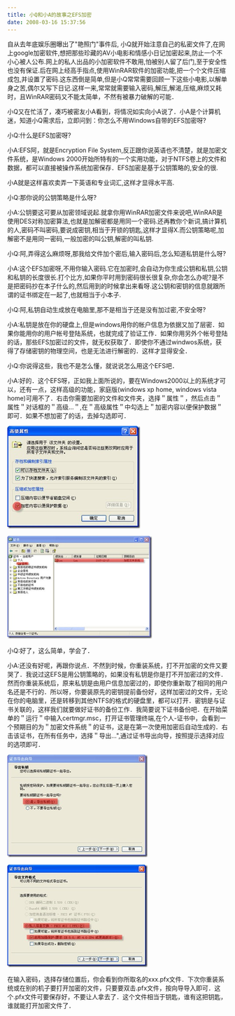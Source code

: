 ```yaml
---
title: 小Q和小A的故事之EFS加密
date: 2008-03-16 15:37:56
---
```

自从去年底娱乐圈曝出了"艳照门"事件后, 小Q就开始注意自己的私密文件了,在网上google加密软件,想把那些珍藏的AV小电影和情感小日记加密起来,防止一个不小心被人公布.网上的私人出品的小加密软件不敢用,怕被别人留了后门,至于安全性也没有保证.后在网上经高手指点,使用WinRAR软件的加密功能,把一个个文件压缩成包,并设置了密码.这东西倒是简单,但是小Q常常需要回顾一下这些小电影,以解单身之苦,偶尔又写下日记.这样一来,常常就需要输入密码,解压,解渴,压缩,麻烦又耗时，且WinRAR密码又不能太简单，不然有被暴力破解的可能．

<!-- more -->

小Q又在忙活了，凑巧被密友小A看到，将情况如实向小A说了．小A是个计算机迷，知道小Q需求后，立即问到：你怎么不用Windows自带的EFS加密呀?

小Q:什么是EFS加密呀?

小A:EFS阿，就是Encryption File System,反正跟你说英语也不清楚，就是加密文件系统，是Windows 2000开始所特有的一个实用功能，对于NTFS卷上的文件和数据，都可以直接被操作系统加密保存．EFS加密是基于公钥策略的,安全的很.

小A就是这样喜欢卖弄一下英语和专业词汇,这样才显得水平高.

小Q:那你说的公钥策略是什么呀?

小A:公钥要这可要从加密领域说起.就拿你用WinRAR加密文件来说吧,WinRAR是使用DES对称加密算法,也就是加解密都是用同一个密码.还再教你个新词,搞计算机的人,密码不叫密码,要说成密钥,相当于开锁的钥匙,这样才显得X.而公钥策略呢,加解密不是用同一密码,一般加密的叫公钥,解密的叫私钥.

小Q:阿,弄得这么麻烦呀,那我给文件加个密后,输入密码后,怎么知道私钥是什么呀?

小A:这个EFS加密呀,不用你输入密码.它在加密时,会自动为你生成公钥和私钥,公钥和私钥的长度很长.打个比方,如果你平时用到密码很长很复杂,你会怎么办呢?是不是把密码抄在本子什么的,然后用到的时候拿出来看呀.这公钥和密钥的信息就跟所谓的证书绑定在一起了,也就相当于小本子.

小Q:阿,私钥自动生成放在电脑里,那不是相当于还是没有加过密,不安全呀?

小A:私钥是放在你的硬盘上,但是windows用你的帐户信息为依据又加了层密．如果你能用你的用户帐号登陆系统，也就完成了验证工作．如果你用另外个帐号登陆的话，那些EFS加密过的文件，就无权获取了．即使你不通过windwos系统，获得了存储密钥的物理空间，也是无法进行解密的．这样才显得安全．

小Q:你说得这些，我也不是怎么懂，就说说怎么用这个EFS吧．

小A:好的．这个EFS呀，正如我上面所说的，要在Windows2000以上的系统才可以，还有一点，这样高级的功能，家庭版(windows xp home, windows vista home)可用不了．右击你需要加密的文件和文件夹，选择＂属性＂，然后点击＂属性＂对话框的＂高级...＂,在＂高级属性＂中勾选上＂加密内容以便保护数据＂即可．如果不想加密了的话，去掉勾选即可．

![](/images/efs_faq_story_1.jpg)

![](/images/efs_faq_story_2.jpg)
 

小Q:好了，这么简单，学会了．

小A:还没有好呢，再跟你说点．不然到时候，你重装系统，打不开加密的文件又要哭了．我说过这EFS是用公钥策略的，如果没有私钥是你是打不开加密过的文件．然而你重装系统后，原来私钥是由用户信息加密过的，即使你重新取了相同的用户名还是不行的．所以呀，你要装原先的密钥提前备份好，这样加密过的文件，无论在你的电脑里，还是转移到其他NTFS的格式的硬盘里，都可以打开．密钥是与证书关联的，这样我们就要做好证书的备份工作．我简要说下证书备份吧．在开始菜单的＂运行＂中输入certmgr.msc，打开证书管理终端,在个人-证书中，会看到一个预期目的为＂加密文件系统＂的证书，这是在第一次使用加密后自动生成的．右击该证书，在所有任务中，选择＂导出...",通过证书导出向导，按照提示选择对应的选项即可．

![](/images/efs_faq_story_3.jpg)

![](/images/efs_faq_story_4.jpg)

在输入密码，选择存储位置后，你会看到你所取名的xxx.pfx文件．下次你重装系统或在别的机子要打开加密的文件，只要要双击.pfx文件，按向导导入即可．这个.pfx文件可要保存好，不要让人拿去了．这个文件相当于钥匙，谁有这把钥匙，谁就能打开加密文件了．
